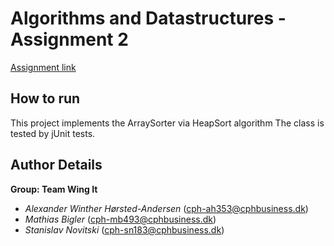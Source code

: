 # Algorithms and Datastructures - Assignment 2

[Assignment link](https://datsoftlyngby.github.io/soft2020spring/resources/70801985-02-assignment-heap-sort.pdf)

## How to run
This project implements the ArraySorter via HeapSort algorithm
The class is tested by jUnit tests.

## Author Details

**Group: Team Wing It**
- *Alexander Winther Hørsted-Andersen* (cph-ah353@cphbusiness.dk)
- *Mathias Bigler* (cph-mb493@cphbusiness.dk)
- *Stanislav Novitski* (cph-sn183@cphbusiness.dk)